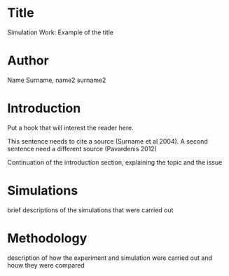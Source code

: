 # Title
Simulation Work: Example of the title

# Author
Name Surname, name2 surname2

# Introduction
Put a hook that will interest the reader here.

This sentence needs to cite a source (Surname et al 2004).
A second sentence need a different source (Pavardenis 2012)

Continuation of the introduction section, explaining the topic and the issue

# Simulations
brief descriptions of the simulations that were carried out

# Methodology
description of how the experiment and simulation were carried out and houw they were compared
